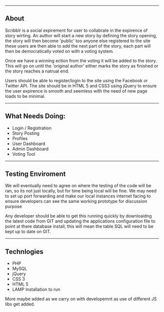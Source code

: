 ---------------------
About
---------------------

Scribblr is a social expirement for user to collabrate in the expirence of story wirting. An author will start a 
new story by defining the story opening, the story will then become 'public' too anyone else registered to the site
these users are then able to add the next part of the story, each part will then be democratically voted on with a
voting system.

Once we have a winning ection from the voting it will be added to the story. This will go on until the 'original author'
either marks the story as finished or the story reaches a natrual end.

Users should be able to register/login to the site using the Facebook or Twitter API. The site should be in HTML 5 and CSS3
using jQuery to ensure the user expirence is smooth and seemless with the need of new page loads to be minimal.

---------------------
What Needs Doing:
---------------------
- Login / Registration
- Story Posting
- Profiles
- User Dashboard
- Admin Dashboard
- Voting Tool

------------------------
Testing Enviroment
------------------------
We will eventually need to agree on where the testing of the code will be ran, so its not just locally, but for time being
local will be fine. We may need to set up port forwarding and make our local instances internet facing to ensure developers
can see the same working prototype for discussion purpose

Any developer should be able to get this running quickly by downloaidng the latest code from GIT and updating the applications
configuration file to point at there database install, this will mean the table SQL will need to be kept up to date on GIT.

-----------------------
Technlogies
----------------------
- PHP
- MySQL
- jQuery
- CSS 3
- HTML 5
- LAMP Installation to run

More maybe added as we carry on with developemnt as use of different JS libs get added.
